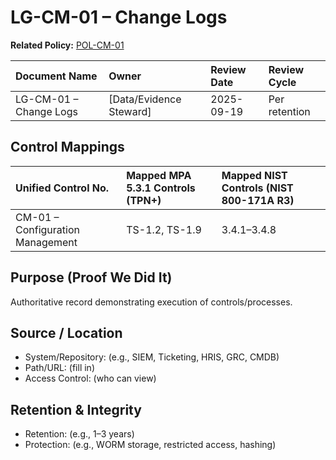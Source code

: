 # LG-CM-01 – Change Logs

**Related Policy:** [POL-CM-01](../policies/POL-CM-01_*.md)

| Document Name | Owner | Review Date | Review Cycle |
| :---- | :---- | :---- | :---- |
| LG-CM-01 – Change Logs | [Data/Evidence Steward] | 2025-09-19 | Per retention |

## Control Mappings
| Unified Control No. | Mapped MPA 5.3.1 Controls (TPN+) | Mapped NIST Controls (NIST 800-171A R3) |
| :---- | :---- | :---- |
| CM-01 – Configuration Management | TS-1.2, TS-1.9 | 3.4.1–3.4.8 |

## Purpose (Proof We Did It)
Authoritative record demonstrating execution of controls/processes.

## Source / Location
- System/Repository: (e.g., SIEM, Ticketing, HRIS, GRC, CMDB)
- Path/URL: (fill in)
- Access Control: (who can view)

## Retention & Integrity
- Retention: (e.g., 1–3 years)
- Protection: (e.g., WORM storage, restricted access, hashing)
